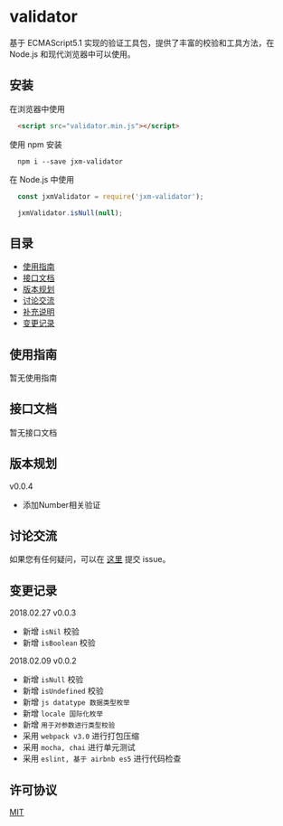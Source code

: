 
validator
===========================
基于 ECMAScript5.1 实现的验证工具包，提供了丰富的校验和工具方法，在 Node.js 和现代浏览器中可以使用。

## 安装

在浏览器中使用

```html
  <script src="validator.min.js"></script>
```

使用 npm 安装

```shell
  npm i --save jxm-validator
```

在 Node.js 中使用

```javascript
  const jxmValidator = require('jxm-validator');

  jxmValidator.isNull(null);
```

## 目录

* [使用指南](#使用指南)
* [接口文档](#接口文档)
* [版本规划](#版本规划)
* [讨论交流](#讨论交流)
* [补充说明](#补充说明)
* [变更记录](#变更记录)

## 使用指南

暂无使用指南

## 接口文档

暂无接口文档

## 版本规划

v0.0.4
* 添加Number相关验证

## 讨论交流

如果您有任何疑问，可以在 [这里](https://github.com/sTdobTs/validator/issues) 提交 issue。

## 变更记录

2018.02.27 v0.0.3
* 新增 `isNil` 校验
* 新增 `isBoolean` 校验

2018.02.09 v0.0.2
* 新增 `isNull` 校验
* 新增 `isUndefined` 校验
* 新增 `js datatype 数据类型枚举`
* 新增 `locale 国际化枚举`
* 新增 `用于对参数进行类型校验`
* 采用 `webpack v3.0` 进行打包压缩
* 采用 `mocha, chai` 进行单元测试
* 采用 `eslint, 基于 airbnb es5` 进行代码检查

## 许可协议

[MIT](LICENSE)
